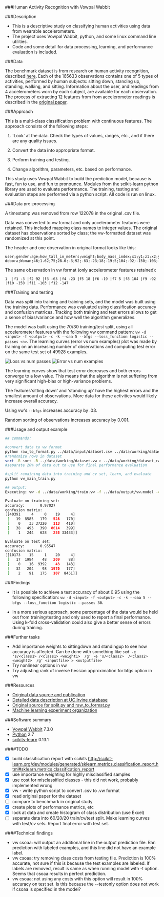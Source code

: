 ###Human Activity Recognition with Vowpal Wabbit


###Description

* This is a descriptive study on classifying human activities using data from wearable accelerometers.
* The project uses Vowpal Wabbit, python, and some linux command line utilities.
* Code and some detail for data processing, learning, and performance evaluation is included.


###Data

The benchmark dataset is from research on human activity recognition, described [here](http://groupware.les.inf.puc-rio.br/har). Each of the 165633 observations contains one of 5 types of activities, performed by human subjects: sitting down, standing up, standing, walking, and sitting. Information about the user, and readings from 4 accelerometers worn by each subject, are available for each observation. The process of extracting 12 features from from accelerometer readings is described in the [original paper](http://groupware.les.inf.puc-rio.br/work.jsf?p1=11201).


###Approach

This is a multi-class classification problem with continuous features. The approach consists of the following steps:

1. 'Look' at the data. Check the types of values, ranges, etc., and if there are any quality issues.

2. Convert the data into appropriate format.

3. Perform training and testing.

4. Change algorithm, parameters, etc. based on performance.


This study uses Vowpal Wabbit to build the prediction model, because is fast, fun to use, and fun to pronounce. Modules from the scikit-learn python library are used to evaluate performance. The training, testing and evaluation steps are performed via a python script. All code is run on linux. 


###Data pre-processing

A timestamp was removed from row 122078 in the original .csv file.

Data was converted to vw format and only accelerometer features were retained. This included mapping class names to integer values. The original dataset has observations sorted by class; the vw-formatted dataset was randomized at this point.

The header and one observation in original format looks like this:
```
user;gender;age;how_tall_in_meters;weight;body_mass_index;x1;y1;z1;x2;y2;z2;x3;y3;z3;x4;y4;z4;class
debora;Woman;46;1.62;75;28.6;-3;92;-63;-23;18;-19;5;104;-92;-150;-103;-147;sitting
```
The same observation in vw format (only accelerometer features retained):
```
1  |f1 -3 |f2 92 |f3 -63 |f4 -23 |f5 18 |f6 -19 |f7 5 |f8 104 |f9 -92 |f10 -150 |f11 -103 |f12 -147
```


###Training and testing

Data was split into training and training sets, and the model was built using the training data. Performance was evaluated using classification accuracy and confusion matrices. Tracking both training and test errors allows to get a sense of bias/variance and how well the algorithm generalizes.

The model was built using the 70/30 training/test split, using all accelerometer features with the following vw command pattern: `vw -d <input> -f <output> -c -k --oaa 5 --bfgs --loss_function logistic --passes <n>`.
The learning curves (error vs num examples) plot was made by training on an increasing number of observations and computing test error on the same test set of 49928 examples.

![Loss vs num passes](https://bitbucket.org/dbolotov/human_activity_recognition_with_vw/raw/master/images/loss_vs_num_passes.jpg "Loss vs num passes") ![Error vs num examples](https://bitbucket.org/dbolotov/human_activity_recognition_with_vw/raw/master/images/error_vs_num_examples.jpg "Accuracy vs num examples")

The learning curves show that test error decreases and both errors converge to a low value. This means that the algorithm is not suffering from very significant high-bias or high-variance problems.

The features'sitting down' and 'standing up' have the highest errors and the smallest amount of observations. More data for these activities would likely increase overall accuracy.

Using vw's `--bfgs` increases accuracy by .03.

Random sorting of observations increases accuracy by 0.001.


###Usage and output example
```bash
## commands:

#convert data to vw format
python raw_to_format.py ../data/input/dataset.csv ../data/working/dataset.vw vw 
#randomize rows in dataset
sort -R sort -R ../data/working/dataset.vw > ../data/working/dataset_rand.vw
#separate 20% of data out to use for final performance evaluation

#split remaining data into training and cv set, learn, and evaluate
python vw_main_train.py 

## output:
Executing: vw -d ../data/working/train.vw -f ../data/output/vw.model -c -k --oaa 5 --bfgs --loss_function logistic --passes 30 --quiet

Evaluate on training set:
accuracy:       0.97027
confusion matrix:
[[40391     4     0    19     4]
 [   19  8585   179   528   170]
 [    0    33 37220   113   410]
 [   38   493   390  8614   399]
 [    1   244   628   258 33433]]

Evaluate on test set:
accuracy:       0.95547
confusion matrix:
[[10173    15     1    20     4]
 [   17  1984    48   209    88]
 [    0    16  9392    43   143]
 [   32   204    98  1970   177]
 [    2    91   175   107  8451]]

```



###Findings

- It is possible to achieve a test accuracy of about 0.95 using the following specification: `vw -d <input> -f <output> -c -k --oaa 5 --bfgs --loss_function logistic --passes 30`. 

- In a more serious approach, some percentage of the data would be held out from training/testing and only used to report a final performance. Using k-fold cross-validation could also give a better sense of errors during training.


###Further tasks
 
- Add importance weights to sittingdown and standingup to see how accuracy is affected. Can be done with something like `sed -e 's/<class1> /<class1> <weight1>  /g' -e 's/<class2>  /<class2> <weight2>  /g' <inputfile> > <outputfile>`
- Try nonlinear options in vw
- Try adjusting rank of inverse hessian approximation for bfgs option in vw




###Resources
- [Original data source and publication](http://groupware.les.inf.puc-rio.br/har)
- [Detailed data description at UC Irvine database](http://archive.ics.uci.edu/ml/datasets/Wearable+Computing%3A+Classification+of+Body+Postures+and+Movements+%28PUC-Rio%29)
- [Original source for split.py and raw_to_format.py](https://github.com/zygmuntz/phraug)
- [Machine learning experiment organization](http://arkitus.com/PRML/)

###Software summary
- [Vowpal Wabbit](https://github.com/JohnLangford/vowpal_wabbit) 7.3.0
- [Python](http://www.python.org/download/releases/2.7/) 2.7
- [scikits-learn](http://scikit-learn.org/stable/) 0.13.1



####TODO
- [x] build classification report with scikits http://scikit-learn.org/dev/modules/generated/sklearn.metrics.classification_report.html#sklearn.metrics.classification_report
- [x] use importance weighting for highly misclassified samples
- [x] use cost for misclassified classes - this did not work, probably implemented wrong
- [x] vw - write python script to convert .csv to .vw format
- [x] read original paper for the dataset
- [ ] compare to benchmark in original study
- [x] create plots of performance metrics, etc 
- [x] look at data and create histogram of class distribution (use Excel)
- [ ] separate data into 60/20/20 train/cv/test split. Make learning curves with test/cv sets. Report final error with test set.

####Technical findings
- vw csoaa: will output an additional line in the output prediction file. Ran prediction with labeled examples, and this line did not have an example label.
- vw csoaa: try removing class costs from testing file. Prediction is 100% accurate, not sure if this is because the test examples are labeled. If labels are removed, result is same as when running model with -t option. Seems that csoaa results in perfect prediction.
- vw csoaa: not using any costs with this option will result in 100% accuracy on test set. Is this because the --testonly option does not work if csoaa is specified in the model?

